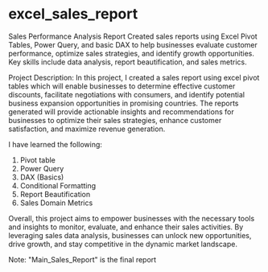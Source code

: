 # excel_sales_report
Sales Performance Analysis Report Created sales reports using Excel Pivot Tables, Power Query, and basic DAX to help businesses evaluate customer performance, optimize sales strategies, and identify growth opportunities. Key skills include data analysis, report beautification, and sales metrics.


Project Description:
In this project, I created a sales report using excel pivot tables which will enable businesses to determine effective customer discounts, facilitate negotiations with consumers, and identify potential business expansion opportunities in promising countries. The reports generated will provide actionable insights and recommendations for businesses to optimize their sales strategies, enhance customer satisfaction, and maximize revenue generation.

I have learned the following:
1. Pivot table
2. Power Query
3. DAX (Basics)
4. Conditional Formatting
5. Report Beautification
6. Sales Domain Metrics

Overall, this project aims to empower businesses with the necessary tools and insights to monitor, evaluate, and enhance their sales activities. By leveraging sales data analysis, businesses can unlock new opportunities, drive growth, and stay competitive in the dynamic market landscape.

Note: "Main_Sales_Report" is the final report
